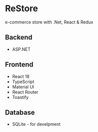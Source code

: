 # ReStore
e-commerce store with .Net, React &amp; Redux

## Backend
- ASP.NET

## Frontend
- React 18
- TypeScript
- Material UI
- React Router
- Toastify

## Database
- SQLite - for develpment